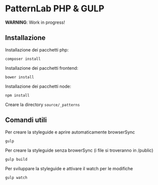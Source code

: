 # PatternLab PHP & GULP


**WARNING**: Work in progress!


## Installazione

Installazione dei pacchetti php:

`composer install`

Installazione dei pacchetti frontend:

`bower install`

Installazione dei pacchetti node:

`npm install`

Creare la directory `source/_patterns`


## Comandi utili

Per creare la styleguide e aprire automaticamente browserSync

`gulp`

Per creare la styleguide senza browerSync (i file si troveranno in /public)

`gulp build`

Per sviluppare la styleguide e attivare il watch per le modifiche

`gulp watch`
